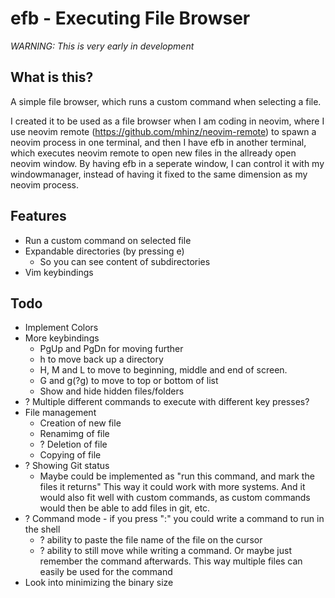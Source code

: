 # efb - Executing File Browser

*WARNING: This is very early in development*

## What is this?

A simple file browser, which runs a custom command when selecting a file.

I created it to be used as a file browser when I am coding in neovim, where I use
neovim remote (https://github.com/mhinz/neovim-remote) to spawn a neovim process 
in one terminal, and then I have efb in another terminal, which executes neovim 
remote to open new files in the allready open neovim window. 
By having efb in a seperate window, I can control it with my windowmanager, instead
of having it fixed to the same dimension as my neovim process.


## Features

- Run a custom command on selected file
- Expandable directories (by pressing e)
  - So you can see content of subdirectories
- Vim keybindings

## Todo 

- Implement Colors
- More keybindings
  - PgUp and PgDn for moving further
  - h to move back up a directory
  - H, M and L to move to beginning, middle and end of screen.
  - G and g(?g) to move to top or bottom of list
  - Show and hide hidden files/folders
- ? Multiple different commands to execute with different key presses?
- File management
  - Creation of new file
  - Renamimg of file
  - ? Deletion of file
  - Copying of file
- ? Showing Git status
  - Maybe could be implemented as "run this command, and mark the files it returns"
    This way it could work with more systems. And it would also fit well with custom
    commands, as custom commands would then be able to add files in git, etc.
- ? Command mode - if you press ":" you could write a command to run in the shell
  - ? ability to paste the file name of the file on the cursor
  - ? ability to still move while writing a command. Or maybe just remember the command afterwards.
      This way multiple files can easily be used for the command
- Look into minimizing the binary size
